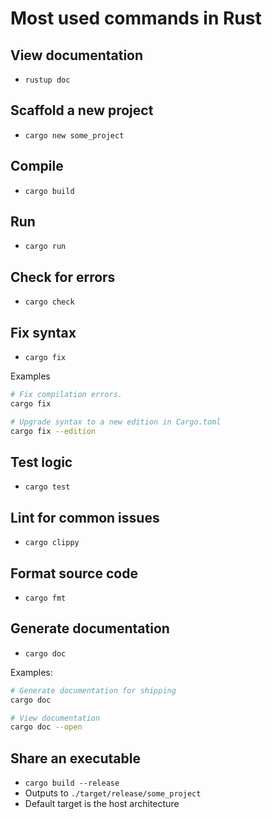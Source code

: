 # Most used commands in Rust

## View documentation

- `rustup doc`

## Scaffold a new project

- `cargo new some_project`

## Compile

- `cargo build`

## Run

- `cargo run`

## Check for errors

- `cargo check`

## Fix syntax

- `cargo fix`

Examples

```sh
# Fix compilation errors.
cargo fix

# Upgrade syntax to a new edition in Cargo.toml
cargo fix --edition
```

## Test logic

- `cargo test`

## Lint for common issues

- `cargo clippy`

## Format source code

- `cargo fmt`

## Generate documentation

- `cargo doc`

Examples:

```sh
# Generate documentation for shipping
cargo doc

# View documentation
cargo doc --open
```

## Share an executable

- `cargo build --release`
- Outputs to `./target/release/some_project`
- Default target is the host architecture
